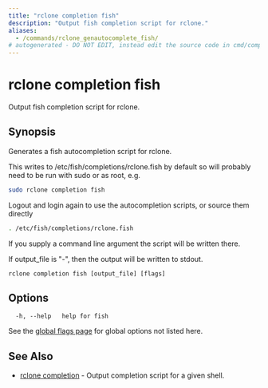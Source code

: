```yaml
---
title: "rclone completion fish"
description: "Output fish completion script for rclone."
aliases:
  - /commands/rclone_genautocomplete_fish/
# autogenerated - DO NOT EDIT, instead edit the source code in cmd/completion/fish/ and as part of making a release run "make commanddocs"
---
```

# rclone completion fish

Output fish completion script for rclone.

## Synopsis

Generates a fish autocompletion script for rclone.

This writes to /etc/fish/completions/rclone.fish by default so will
probably need to be run with sudo or as root, e.g.

```sh
sudo rclone completion fish
```

Logout and login again to use the autocompletion scripts, or source
them directly

```sh
. /etc/fish/completions/rclone.fish
```

If you supply a command line argument the script will be written
there.

If output_file is "-", then the output will be written to stdout.

```
rclone completion fish [output_file] [flags]
```

## Options

```
  -h, --help   help for fish
```

See the [global flags page](/flags/) for global options not listed here.

## See Also

<!-- markdownlint-capture -->
<!-- markdownlint-disable ul-style line-length -->

* [rclone completion](/commands/rclone_completion/)	 - Output completion script for a given shell.


<!-- markdownlint-restore -->
